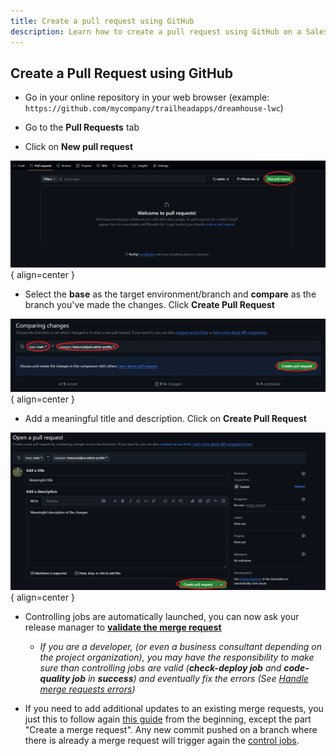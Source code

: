 ```yaml
---
title: Create a pull request using GitHub
description: Learn how to create a pull request using GitHub on a Salesforce CI/CD project
---
```

<!-- markdownlint-disable MD013 -->

## Create a Pull Request using GitHub

- Go in your online repository in your web browser (example: `https://github.com/mycompany/trailheadapps/dreamhouse-lwc`)

- Go to the **Pull Requests** tab

- Click on **New pull request**

![](assets/images/github-pull-request-1.png){ align=center }

- Select the **base** as the target environment/branch and **compare** as the branch you've made the changes. Click **Create Pull Request** 

![](assets/images/github-pull-request-2.png){ align=center }

- Add a meaningful title and description. Click on **Create Pull Request**

![](assets/images/github-pull-request-create.png){ align=center }

- Controlling jobs are automatically launched, you can now ask your release manager to [**validate the merge request**](salesforce-ci-cd-validate-merge-request.md)
  - _If you are a developer, (or even a business consultant depending on the project organization), you may have the responsibility to make sure than controlling jobs are valid (**check-deploy job** and **code-quality job** in **success**) and eventually fix the errors (See [Handle merge requests errors](salesforce-ci-cd-handle-merge-request-results.md))_

- If you need to add additional updates to an existing merge requests, you just this to follow again [this guide](salesforce-ci-cd-publish-task.md) from the beginning, except the part "Create a merge request". Any new commit pushed on a branch where there is already a merge request will trigger again the [control jobs](salesforce-ci-cd-validate-merge-request.md#control-jobs).

